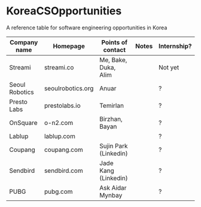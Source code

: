 # KoreaCSOpportunities
A reference table for software engineering opportunities in Korea

| Company name   | Homepage          | Points of contact     | Notes | Internship? |
| -------------  | -------------     | --------------------  | ----- | ----------- |
| Streami        | streami.co        | Me, Bake, Duka, Alim  |       | Not yet     |
| Seoul Robotics | seoulrobotics.org | Anuar                 |       | ?           |
| Presto Labs    | prestolabs.io     | Temirlan              |       | ?           |
| OnSquare       | o-n2.com          | Birzhan, Bayan        |       | ?           |
| Lablup         | lablup.com        |                       |       | ?           |
| Coupang        | coupang.com       | Sujin Park (Linkedin) |       | ?           |
| Sendbird       | sendbird.com      | Jade Kang (Linkedin)  |       | ?           |
| PUBG           | pubg.com          | Ask Aidar Mynbay      |       | ?           |

